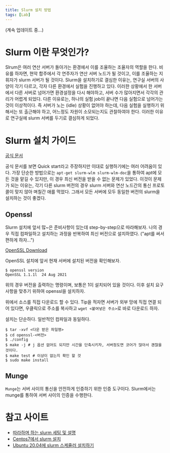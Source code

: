 ```yaml
---
title: Slurm 설치 방법
tags: [Lab] 
---
```


(계속 업데이트 중...)

# Slurm 이란 무엇인가?

Slrum은 여러 연산 서버가 돌아가는 환경에서 이를 조율하는 조율자의 역할을 한다.
비유를 하자면, 현악 합주에서 각 연주자가 연산 서버 노드가 될 것이고, 이를 조율하는 지휘자가 slurm 서버가 될 것이다.
Slurm을 설치하기로 결심한 이유는, 연구실 서버의 사양이 각기 다르고, 각자 다른 환경에서 실험을 진행하고 있다.
이러한 상황에서 한 서버에서 다른 서버로 넘어가면 환경설정을 다시 해야하고, 서버 수가 많아지면서 각각의 관리가 어렵게 되었다.
다른 이유로는, 하나의 실험 job이 끝나면 다음 실험으로 넘어가는 것이 이상적이다.
즉 서버가 노는 (idle) 상황이 없어야 하는데, 다음 실험을 실행하기 위해서는 또 출근해야 하고, 어느정도 자원이 소모되는지도 관찰하여야 한다.
이러한 이유로 연구실에 slurm 서버를 두기로 결심하게 되었다.

# Slurm 설치 가이드

[공식 문서](https://slurm.schedmd.com/quickstart_admin.html)

공식 문서를 보면 Quick start라고 주장하지만 이대로 실행하기에는 여러 어려움이 있다.
가장 단순한 방법으로는 `apt-get slurm-wlm slurm-wlm-doc`을 통하여 apt에 모든 것을 맡길 수 있지만, 이 경우 최신 버전을 받을 수 없는 문제가 있었다.
이것이 문제가 되는 이유는, 각기 다른 slurm 버전의 경우 slurm 서버와 연산 노드간의 통신 프로토콜이 맞지 않아 며칠간 애를 먹었다.
그래서 모든 서버에 모두 동일한 버전의 slurm을 설치하는 것이 좋겠다.

## Openssl

Slurm 설치에 앞서 많~은 준비사항이 있는데 step-by-step으로 따라해보자.
나의 경우 직접 컴파일하고 설치하는 과정을 반복하여 최신 버전으로 설치하였다.
("apt를 써서 편하게 하자...")

[OpenSSL Download](https://www.openssl.org/source/)

OpenSSL 설치에 앞서 현재 서버에 설치된 버전을 확인해보자.
```
$ openssl version
OpenSSL 1.1.1l  24 Aug 2021
```
위의 경우 버전을 출력하는 명령이며, 보통은 1이 설치되어 있을 것이다.
이후 설치 요구사항을 맞추기 위하여 openssl을 설치하자.

위에서 소스를 직접 다운로드 할 수 있다. 
Tip을 적자면 서버가 외부 망에 직접 연결 되어 있다면, 우클릭으로 주소를 복사하고 `wget <붙여넣은 주소>`로 바로 다운로드 하자.

설치는 단순하다. 일반적인 컴파일과 동일하다.
```
$ tar -xvf <다운 받은 파일명>
$ cd openssl-<버전>
$ ./config
$ make -j # j 옵션 없어도 되지만 시간을 단축시키자, 서버정도면 코어가 많아서 괜찮을 것이다.
$ make test # 이상이 없는지 확인 할 것
$ sudo make install
```

## Munge

`Munge`는 서버 사이의 통신을 안전하게 인증하기 위한 인증 도구이다.
Slurm에서는 munge를 통하여 서버 사이의 인증을 수행한다.


# 참고 사이트

- [따라하며 하는 slurm 세팅 및 설명](https://ai4nlp.tistory.com/25)
- [Centos7에서 slurm 설치](https://wonwooddo.tistory.com/35)
- [Ubuntu 20.04에 slurm 스케쥴러 설치하기](http://luxnox.iptime.org/blog/ubuntu-20-4-%EC%97%90-slurm-%EC%8A%A4%EC%BC%80%EC%A4%84%EB%9F%AC-%EC%84%A4%EC%B9%98%ED%95%98%EA%B8%B0/)